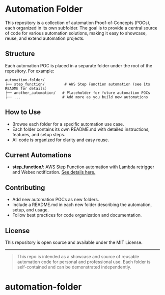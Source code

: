 # Automation Folder

This repository is a collection of automation Proof-of-Concepts (POCs), each organized in its own subfolder. The goal is to provide a central source of code for various automation solutions, making it easy to showcase, reuse, and extend automation projects.

## Structure
Each automation POC is placed in a separate folder under the root of the repository. For example:

```
automation-folder/
├── step_function/         # AWS Step Function automation (see its README for details)
├── another_automation/   # Placeholder for future automation POCs
├── ...                   # Add more as you build new automations
```

## How to Use
- Browse each folder for a specific automation use case.
- Each folder contains its own README.md with detailed instructions, features, and setup steps.
- All code is organized for clarity and easy reuse.

## Current Automations
- **step_function/**: AWS Step Function automation with Lambda retrigger and Webex notification. [See details here.](./step_function/README.md)

## Contributing
- Add new automation POCs as new folders.
- Include a README.md in each new folder describing the automation, setup, and usage.
- Follow best practices for code organization and documentation.

## License
This repository is open source and available under the MIT License.

---

> This repo is intended as a showcase and source of reusable automation code for personal and professional use. Each folder is self-contained and can be demonstrated independently.
# automation-folder
